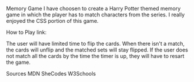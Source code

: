 Memory Game
I have choosen to create a Harry Potter themed memory game in which the player has to match characters from the series. I really enjoyed the CSS portion of this game.


How to Play
link:

The user will have limited time to flip the cards. When there isn't a match, the cards will unflip and the matched sets will stay flipped. If the user does not match all the cards by the time the timer is up, they will have to resart the game.

Sources
MDN
SheCodes
W3Schools
